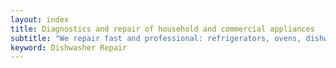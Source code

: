```yaml
---
layout: index
title: Diagnostics and repair of household and commercial appliances
subtitle: "We repair fast and professional: refrigerators, ovens, dishwashers, ranges, microwave ovens, dryers and washing machines. Work in Dallas, TX and surrounding areas."
keyword: Dishwasher Repair
---
```


